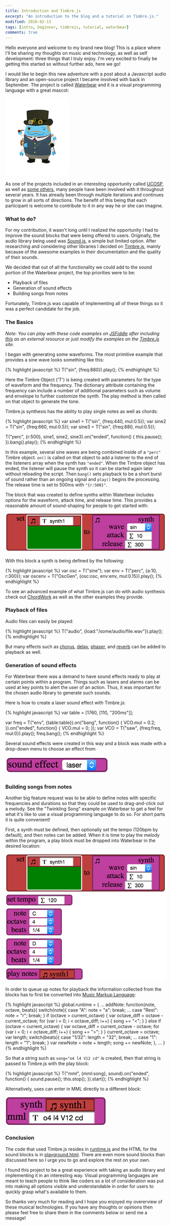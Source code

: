 ```yaml
---
title: Introduction and Timbre.js
excerpt: "An introduction to the blog and a tutorial on Timbre.js."
modified: 2016-02-13
tags: [intro, beginner, timbrejs, tutorial, waterbear]
comments: true
---
```

Hello everyone and welcome to my brand new blog! This is a place where I'll be sharing my thoughts on music and technology, as well as self development: three things that I truly enjoy. I'm very excited to finally be getting this started so without further ado, here we go!

I would like to begin this new adventure with a post about a Javascript audio library and an open-source project I became involved with back in September. The project is called [Waterbear](http://waterbearlang.com/) and it is a visual programming language with a great mascot:

![Waterbear Mascot](/assets/images/mascot-steampunk.jpg)

As one of the projects included in an interesting opportunity called [UCOSP](http://ucosp.ca/), as well as [some others](https://github.com/waterbearlang/waterbear/wiki/Contributors-and-Acknowledgements), many people have been involved with it throughout several years. It has already been through multiple iterations and continues to grow in all sorts of directions. The benefit of this being that each participant is welcome to contribute to it in any way he or she can imagine.

### What to do?

For my contribution, it wasn't long until I realized the opportunity I had to improve the sound blocks that were being offered to users. Originally, the audio library being used was [Sound.js](http://createjs.com/soundjs), a simple but limited option. After researching and considering other libraries I decided on [Timbre.js](https://mohayonao.github.io/timbre.js/), mainly because of the awesome examples in their documentation and the quality of their sounds.

We decided that out of all the functionality we could add to the sound portion of the Waterbear project, the top priorities were to be:

- Playback of files
- Generation of sound effects
- Building songs from notes

Fortunately, Timbre.js was capable of implementing all of these things so it was a perfect candidate for the job.

### The Basics

*Note: You can play with these code examples on [JSFiddle](https://jsfiddle.net/) after including [this](https://mohayonao.github.io/timbre.js/timbre.js) as an external resource or just modify the examples on the [Timbre.js](https://mohayonao.github.io/timbre.js/) site.*

I began with generating some waveforms. The most primitive example that provides a sine wave looks something like this:

{% highlight javascript %}
T("sin", {freq:880}).play();
{% endhighlight %}

Here the Timbre Object ('T') is being created with parameters for the type of waveform and the frequency. The dictionary attribute containing the frequency can include a number of additional parameters such as volume and envelope to further customize the synth. The play method is then called on that object to generate the tone.

Timbre.js synthesis has the ability to play single notes as well as chords:

{% highlight javascript %}
var sine1 = T("sin", {freq:440, mul:0.5});
var sine2 = T("sin", {freq:660, mul:0.5});
var sine3 = T("sin", {freq:880, mul:0.5});

T("perc", {r:500}, sine1, sine2, sine3).on("ended", function() {
  this.pause();
}).bang().play();
{% endhighlight %}

In this example, several sine waves are being combined inside of a `"perc"` Timbre object. `on()` is called on that object to add a listener to the end of the listeners array when the synth has `"ended"`. When the Timbre object has ended, the listener will pause the synth so it can be started again later without reloading the script. Then `bang()` sets playback to be a short burst of sound rather than an ongoing signal and `play()` begins the processing. The release time is set to 500ms with `"{r:500}"`.

The block that was created to define synths within Waterbear includes options for the waveform, attack time, and release time. This provides a reasonable amount of sound-shaping for people to get started with:

![Synth block](/assets/images/synth_def.png)

With this block a synth is being defined by the following:

{% highlight javascript %}
var osc = T("sine");
var env = T("perc", {a:10, r:300});
var oscenv = T("OscGen", {osc:osc, env:env, mul:0.15}).play();
{% endhighlight %}

To see an advanced example of what Timbre.js can do with audio synthesis check out [ChordWork](https://mohayonao.github.io/timbre.js/chord.html) as well as the other examples they provide.

### Playback of files

Audio files can easily be played:

{% highlight javascript %}
T("audio", {load:"/some/audio/file.wav"}).play();
{% endhighlight %}

But many effects such as [chorus](https://mohayonao.github.io/timbre.js/chorus.html), [delay](https://mohayonao.github.io/timbre.js/delay.html), [phaser](https://mohayonao.github.io/timbre.js/phaser.html), and [reverb](https://mohayonao.github.io/timbre.js/reverb.html) can be added to playback as well.

### Generation of sound effects

For Waterbear there was a demand to have sound effects ready to play at certain points within a program. Things such as lasers and alarms can be used at key points to alert the user of an action. Thus, it was important for the chosen audio library to generate such sounds.

Here is how to create a laser sound effect with Timbre.js:

{% highlight javascript %}
var table = [1760, [110, "200ms"]];

var freq = T("env", {table:table}).on("bang", function() {
    VCO.mul = 0.2;
}).on("ended", function() {
    VCO.mul = 0;
});
var VCO = T("saw", {freq:freq, mul:0}).play();
freq.bang();
{% endhighlight %}

Several sound effects were created in this way and a block was made with a drop-down menu to choose an effect from:

![Sound effect block](/assets/images/sound_effect_block.png)

### Building songs from notes

Another big feature request was to be able to define notes with specific frequencies and durations so that they could be used to drag-and-click out a melody. See the "Twinkling Song" example on Waterbear to get a feel for what it's like to use a visual programming language to do so. For short parts it is quite convenient!

First, a synth must be defined, then optionally set the tempo (120bpm by default), and then notes can be added. When it is time to play the melody within the program, a play block must be dropped into Waterbear in the desired location:

![Sound notes example](/assets/images/sound_notes.png)

In order to queue up notes for playback the information collected from the blocks has to first be converted into [Music Markup Language](http://www.musicmarkup.info/):

{% highlight javascript %}
global.runtime = {
	...
	addNote: function(note, octave, beats){
	    switch(note){
	        case "A":
	            note = "a";
	            break;
	        ...
	        case "Rest":
	            note = "r";
	            break;
	    }
	    if (octave > current_octave) {
	        var octave_diff = octave - current_octave;
	        for (var i = 0; i < octave_diff; i++) {
	            song += "<";
	        }
	    }
	    else if (octave < current_octave) {
	        var octave_diff = current_octave - octave;
	        for (var i = 0; i < octave_diff; i++) {
	            song += ">";
	        }
	    }
	    current_octave = octave;
	    var length;
	    switch(beats){
	        case "1/32":
	            length = "32";
	            break;
	        ...
	        case "1":
	            length = "1";
	            break;
	    }
	    var newNote = note + length;
	    song += newNote;
	},
	...
}
{% endhighlight %}

So that a string such as `song="o4 l4 V12 cd"` is created, then that string is passed to Timbre.js with the play block:

{% highlight javascript %}
T("mml", {mml:song}, sound).on("ended", function() {
    sound.pause();
    this.stop();
}).start();
{% endhighlight %}

Alternatively, uses can enter in MML directly to a different block:

![MML block example](/assets/images/mml_block_example.png)

### Conclusion

The code that used Timbre.js resides in [runtime.js](https://github.com/waterbearlang/waterbear/blob/master/js/runtime.js#L999) and the HTML for the sound blocks is in [playground.html](https://github.com/waterbearlang/waterbear/blob/master/playground.html#L225). There are even more sound blocks than discussed here so I urge you to go and explore the rest on your own.

I found this project to be a great experience with taking an audio library and implementing it in an interesting way. Visual programming languages are meant to teach people to think like coders so a lot of consideration was put into making all options visible and understandable in order for users to quickly grasp what's available to them.

So thanks very much for reading and I hope you enjoyed my overerview of these musical technologies. If you have any thoughts or opinions then please feel free to share them in the comments below or send me a message!
